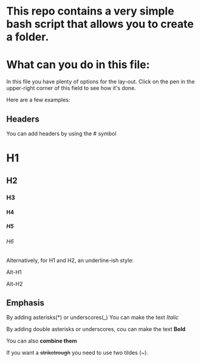 # This repo contains a very simple bash script that allows you to create a folder.

# What can you do in this file:
In this file you have plenty of options for the lay-out.
Click on the pen in the upper-right corner of this field to see how it's done.

Here are a few examples:

## Headers

You can add headers by using the # symbol

# H1
## H2
### H3
#### H4
##### H5
###### H6

Alternatively, for H1 and H2, an underline-ish style:

Alt-H1

Alt-H2

## Emphasis

By adding asterisks(*) or underscores(_) You can make the text *Italic*

By adding double asterisks or underscores, cou can make the text **Bold**

You can also **combine  __them__**

If you want a ~~striketrough~~ you need to use two tildes (~).
